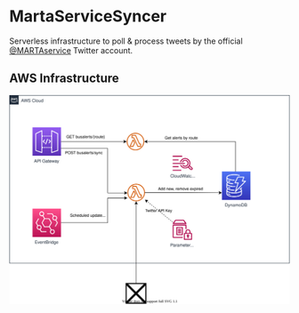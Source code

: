 # MartaServiceSyncer
Serverless infrastructure to poll & process tweets by the official
[@MARTAservice](https://twitter.com/MARTAservice) Twitter account.

## AWS Infrastructure
![AWS architecture diagram](MartaServiceSyncer.drawio.svg "AWS Architecture")